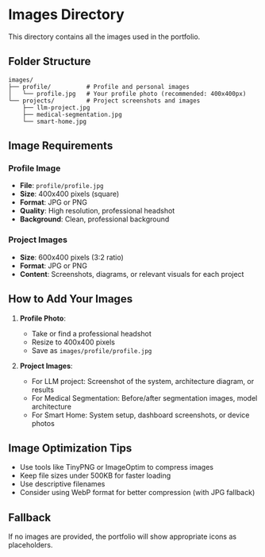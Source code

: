 # Images Directory

This directory contains all the images used in the portfolio.

## Folder Structure

```
images/
├── profile/          # Profile and personal images
│   └── profile.jpg   # Your profile photo (recommended: 400x400px)
└── projects/         # Project screenshots and images
    ├── llm-project.jpg
    ├── medical-segmentation.jpg
    └── smart-home.jpg
```

## Image Requirements

### Profile Image
- **File**: `profile/profile.jpg`
- **Size**: 400x400 pixels (square)
- **Format**: JPG or PNG
- **Quality**: High resolution, professional headshot
- **Background**: Clean, professional background

### Project Images
- **Size**: 600x400 pixels (3:2 ratio)
- **Format**: JPG or PNG
- **Content**: Screenshots, diagrams, or relevant visuals for each project

## How to Add Your Images

1. **Profile Photo**:
   - Take or find a professional headshot
   - Resize to 400x400 pixels
   - Save as `images/profile/profile.jpg`

2. **Project Images**:
   - For LLM project: Screenshot of the system, architecture diagram, or results
   - For Medical Segmentation: Before/after segmentation images, model architecture
   - For Smart Home: System setup, dashboard screenshots, or device photos

## Image Optimization Tips

- Use tools like TinyPNG or ImageOptim to compress images
- Keep file sizes under 500KB for faster loading
- Use descriptive filenames
- Consider using WebP format for better compression (with JPG fallback)

## Fallback

If no images are provided, the portfolio will show appropriate icons as placeholders.
